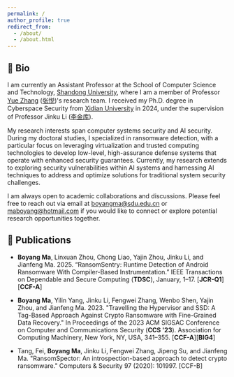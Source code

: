```yaml
---
permalink: /
author_profile: true
redirect_from: 
  - /about/
  - /about.html
---
```


## 👤 Bio
I am currently an Assistant Professor at the School of Computer Science and Technology, [Shandong University](https://www.sdu.edu.cn), where I am a member of Professor [Yue Zhang](https://yue.zyueinfosec.com) ([张悦](https://yue.zyueinfosec.com/cn))'s research team. I received my Ph.D. degree in Cyberspace Security from [Xidian University](https://www.xidian.edu.cn) in 2024, under the supervision of Professor Jinku Li ([李金库](https://faculty.xidian.edu.cn/Jinku/zh_CN/index.htm)).

My research interests span computer systems security and AI security. During my doctoral studies, I specialized in ransomware detection, with a particular focus on leveraging virtualization and trusted computing technologies to develop low-level, high-assurance defense systems that operate with enhanced security guarantees. Currently, my research extends to exploring security vulnerabilities within AI systems and harnessing AI techniques to address and optimize solutions for traditional system security challenges.

I am always open to academic collaborations and discussions. Please feel free to reach out via email at [boyangma@sdu.edu.cn](mailto:boyangma@sdu.edu.cn) or [maboyang@hotmail.com](mailto:maboyang@hotmail.com) if you would like to connect or explore potential research opportunities together.


## 📝 Publications 

- **Boyang Ma**, Linxuan Zhou, Chong Liao, Yajin Zhou, Jinku Li, and Jianfeng Ma. 2025. “RansomSentry: Runtime Detection of Android Ransomware With Compiler-Based Instrumentation.” IEEE Transactions on Dependable and Secure Computing (**TDSC**), January, 1–17. [**JCR-Q1**][**CCF-A**]

- **Boyang Ma**, Yilin Yang, Jinku Li, Fengwei Zhang, Wenbo Shen, Yajin Zhou, and Jianfeng Ma. 2023. "Travelling the Hypervisor and SSD: A Tag-Based Approach Against Crypto Ransomware with Fine-Grained Data Recovery." In Proceedings of the 2023 ACM SIGSAC Conference on Computer and Communications Security (**CCS '23**). Association for Computing Machinery, New York, NY, USA, 341–355. [**CCF-A**][**BIG4**]

- Tang, Fei, **Boyang Ma**, Jinku Li, Fengwei Zhang, Jipeng Su, and Jianfeng Ma. "RansomSpector: An introspection-based approach to detect crypto ransomware." Computers & Security 97 (2020): 101997. [CCF-B]

